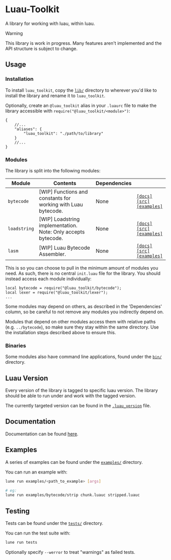 # Luau-Toolkit

A library for working with luau, within luau.

> [!WARNING]
> This library is work in progress. Many features aren't implemented and the API
> structure is subject to change.

## Usage

### Installation

To install `luau_toolkit`, copy the [`lib/`](./src) directory to wherever you'd
like to install the library and rename it to `luau_toolkit`.

Optionally, create an `@luau_toolkit` alias in your `.luaurc` file to make the
library accessible with `require("@luau_toolkit/<module>")`:

```jsonc
{
    //...
    "aliases": {
        "luau_toolkit": "./path/to/library"
    }
    //...
}
```

### Modules

The library is split into the following modules:

| Module       | Contents                                                       | Dependencies |                                                                                                                  |
| ------------ | -------------------------------------------------------------- | ------------ | ---------------------------------------------------------------------------------------------------------------- |
| `bytecode`   | \[WIP] Functions and constants for working with Luau bytecode. | None         | [`[docs]`](./docs/modules/bytecode.md) [`[src]`](./lib/bytecode/)<br/>[`[examples]`](./examples/bytecode/)       |
| `loadstring` | \[WIP] Loadstring implementation. Note: Only accepts bytecode. | None         | [`[docs]`](./docs/modules/loadstring.md) [`[src]`](./lib/loadstring/)<br/>[`[examples]`](./examples/loadstring/) |
| `lasm`       | \[WIP] Luau Bytecode Assembler.                                | None         | [`[docs]`](./docs/modules/lasm.md) [`[src]`](./lib/lasm/)<br/>[`[examples]`](./examples/lasm/)                   |

<!--| [`vm`](./lib/vm/)             | **\[WIP]** Luau virtual machine/interpreter implementations.       | `bytecode`       |-->
<!--| [`lexer`](./lib/lexer/)       | **\[WIP]** Luau source code lexer.                                 |                  |-->
<!--| [`misc`](./lib/misc/)         | **\[WIP]** Miscellaneous luau related items.                       | None             |-->
<!--| `parser`                  | **\[Not Started]** Luau source code parser.                        |                  |-->
<!--| `compiler`                | **\[Not Started/Unlikely]** Simple Luau compiler.                  |                  |-->
<!--| `decompiler`              |                                                                    | `bytecode`       |-->

This is so you can choose to pull in the minimum amount of modules you need. As
such, there is no central `init.luau` file for the library. You should instead
access each module individually:

```luau
local bytecode = require("@luau_toolkit/bytecode");
local lexer = require("@luau_toolkit/lexer");
...
```

Some modules may depend on others, as described in the 'Dependencies' column, so
be careful to not remove any modules you indirectly depend on.

Modules that depend on other modules access them with relative paths (e.g.
`../bytecode`), so make sure they stay within the same directory. Use the
installation steps described above to ensure this.

### Binaries

Some modules also have command line applications, found under the
[`bin/`](./bin/) directory.

## Luau Version

Every version of the library is tagged to specific luau version. The library
should be able to run under and work with the tagged version.

The currently targeted version can be found in the
[`.luau_version`](./.luau_version) file.

## Documentation

Documentation can be found [here](./docs/index.md).

## Examples

A series of examples can be found under the [`examples/`](./examples/)
directory.

You can run an example with:

```bash
lune run examples/<path_to_example> [args]

# eg:
lune run examples/bytecode/strip chunk.luauc stripped.luauc
```

## Testing

Tests can be found under the [`tests/`](./tests/) directory.

You can run the test suite with:

```bash
lune run tests
```

Optionally specify `--werror` to treat "warnings" as failed tests.
